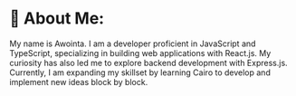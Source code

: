 # 💫 About Me:
My name is Awointa. I am a developer proficient in JavaScript and TypeScript, specializing in building web applications with React.js. My curiosity has also led me to explore backend development with Express.js. Currently, I am expanding my skillset by learning Cairo to develop and implement new ideas block by block.


